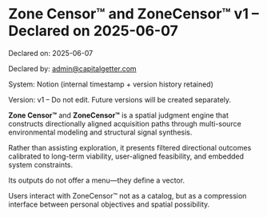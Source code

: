 # Zone Censor™ and ZoneCensor™ v1 – Declared on 2025-06-07

Declared on: 2025-06-07

Declared by: [admin@capitalgetter.com](mailto:admin@capitalgetter.com)

System: Notion (internal timestamp + version history retained)

Version: v1 – Do not edit. Future versions will be created separately.

**Zone Censor™** and **ZoneCensor™** is a spatial judgment engine that constructs directionally aligned acquisition paths through multi-source environmental modeling and structural signal synthesis.

Rather than assisting exploration, it presents filtered directional outcomes calibrated to long-term viability, user-aligned feasibility, and embedded system constraints.

Its outputs do not offer a menu—they define a vector.

Users interact with ZoneCensor™ not as a catalog, but as a compression interface between personal objectives and spatial possibility.